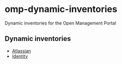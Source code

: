 # omp-dynamic-inventories
Dynamic inventories for the Open Management Portal


## Dynamic inventories

* [Atlassian](./atlassian)
* [Identity](./identity)